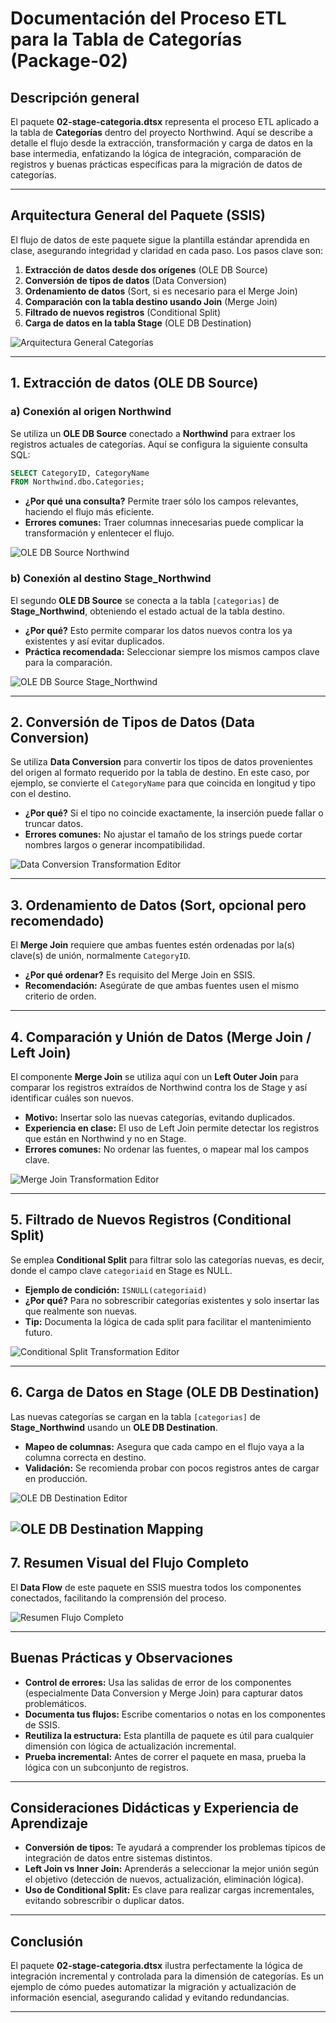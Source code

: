 # **Documentación del Proceso ETL para la Tabla de Categorías (Package-02)**

## **Descripción general**

El paquete **02-stage-categoria.dtsx** representa el proceso ETL aplicado a la tabla de **Categorías** dentro del proyecto Northwind. Aquí se describe a detalle el flujo desde la extracción, transformación y carga de datos en la base intermedia, enfatizando la lógica de integración, comparación de registros y buenas prácticas específicas para la migración de datos de categorías.

---

## Arquitectura General del Paquete (SSIS)

El flujo de datos de este paquete sigue la plantilla estándar aprendida en clase, asegurando integridad y claridad en cada paso. Los pasos clave son:

1. **Extracción de datos desde dos orígenes** (OLE DB Source)
2. **Conversión de tipos de datos** (Data Conversion)
3. **Ordenamiento de datos** (Sort, si es necesario para el Merge Join)
4. **Comparación con la tabla destino usando Join** (Merge Join)
5. **Filtrado de nuevos registros** (Conditional Split)
6. **Carga de datos en la tabla Stage** (OLE DB Destination)

![Arquitectura General Categorías](../Imgs/02-Package/02-Package-Arquitecture.png)

---

## 1. Extracción de datos (OLE DB Source)

### a) Conexión al origen Northwind

Se utiliza un **OLE DB Source** conectado a **Northwind** para extraer los registros actuales de categorías.
Aquí se configura la siguiente consulta SQL:

```sql
SELECT CategoryID, CategoryName
FROM Northwind.dbo.Categories;
```

- **¿Por qué una consulta?** Permite traer sólo los campos relevantes, haciendo el flujo más eficiente.
- **Errores comunes:** Traer columnas innecesarias puede complicar la transformación y enlentecer el flujo.

![OLE DB Source Northwind](../Imgs/02-Package/02-Package-ole-db-source-northwind.png)

### b) Conexión al destino Stage_Northwind

El segundo **OLE DB Source** se conecta a la tabla `[categorias]` de **Stage_Northwind**, obteniendo el estado actual de la tabla destino.

- **¿Por qué?** Esto permite comparar los datos nuevos contra los ya existentes y así evitar duplicados.
- **Práctica recomendada:** Seleccionar siempre los mismos campos clave para la comparación.

![OLE DB Source Stage_Northwind](../Imgs/02-Package/02-Package-ole-db-source-stage-northwind.png)

---

## 2. Conversión de Tipos de Datos (Data Conversion)

Se utiliza **Data Conversion** para convertir los tipos de datos provenientes del origen al formato requerido por la tabla de destino.
En este caso, por ejemplo, se convierte el `CategoryName` para que coincida en longitud y tipo con el destino.

- **¿Por qué?** Si el tipo no coincide exactamente, la inserción puede fallar o truncar datos.
- **Errores comunes:** No ajustar el tamaño de los strings puede cortar nombres largos o generar incompatibilidad.

![Data Conversion Transformation Editor](../Imgs/02-Package/02-Package-Data-Conversion-Transformation-Editor.png)

---

## 3. Ordenamiento de Datos (Sort, opcional pero recomendado)

El **Merge Join** requiere que ambas fuentes estén ordenadas por la(s) clave(s) de unión, normalmente `CategoryID`.

- **¿Por qué ordenar?** Es requisito del Merge Join en SSIS.
- **Recomendación:** Asegúrate de que ambas fuentes usen el mismo criterio de orden.

---

## 4. Comparación y Unión de Datos (Merge Join / Left Join)

El componente **Merge Join** se utiliza aquí con un **Left Outer Join** para comparar los registros extraídos de Northwind contra los de Stage y así identificar cuáles son nuevos.

- **Motivo:** Insertar solo las nuevas categorías, evitando duplicados.
- **Experiencia en clase:** El uso de Left Join permite detectar los registros que están en Northwind y no en Stage.
- **Errores comunes:** No ordenar las fuentes, o mapear mal los campos clave.

![Merge Join Transformation Editor](../Imgs/02-Package/02-Package-Merge-Join-Transformation-Editor.png)

---

## 5. Filtrado de Nuevos Registros (Conditional Split)

Se emplea **Conditional Split** para filtrar solo las categorías nuevas, es decir, donde el campo clave `categoriaid` en Stage es NULL.

- **Ejemplo de condición:**
  `ISNULL(categoriaid)`
- **¿Por qué?** Para no sobrescribir categorías existentes y solo insertar las que realmente son nuevas.
- **Tip:** Documenta la lógica de cada split para facilitar el mantenimiento futuro.

![Conditional Split Transformation Editor](../Imgs/02-Package/02-Package-Conditional-Split-Transformation-Editor.png)

---

## 6. Carga de Datos en Stage (OLE DB Destination)

Las nuevas categorías se cargan en la tabla `[categorias]` de **Stage_Northwind** usando un **OLE DB Destination**.

- **Mapeo de columnas:** Asegura que cada campo en el flujo vaya a la columna correcta en destino.
- **Validación:** Se recomienda probar con pocos registros antes de cargar en producción.

![OLE DB Destination Editor](../Imgs/02-Package/02-Package-OLE-DB-Destination-Editor.png)

## ![OLE DB Destination Mapping](../Imgs/02-Package/02-Package-OLE-DB-Destination-Mapping.png)

## 7. Resumen Visual del Flujo Completo

El **Data Flow** de este paquete en SSIS muestra todos los componentes conectados, facilitando la comprensión del proceso.

![Resumen Flujo Completo](../Imgs/02-Package/02-Package-Arquitecture.png)

---

## Buenas Prácticas y Observaciones

- **Control de errores:** Usa las salidas de error de los componentes (especialmente Data Conversion y Merge Join) para capturar datos problemáticos.
- **Documenta tus flujos:** Escribe comentarios o notas en los componentes de SSIS.
- **Reutiliza la estructura:** Esta plantilla de paquete es útil para cualquier dimensión con lógica de actualización incremental.
- **Prueba incremental:** Antes de correr el paquete en masa, prueba la lógica con un subconjunto de registros.

---

## Consideraciones Didácticas y Experiencia de Aprendizaje

- **Conversión de tipos:** Te ayudará a comprender los problemas típicos de integración de datos entre sistemas distintos.
- **Left Join vs Inner Join:** Aprenderás a seleccionar la mejor unión según el objetivo (detección de nuevos, actualización, eliminación lógica).
- **Uso de Conditional Split:** Es clave para realizar cargas incrementales, evitando sobrescribir o duplicar datos.

---

## Conclusión

El paquete **02-stage-categoria.dtsx** ilustra perfectamente la lógica de integración incremental y controlada para la dimensión de categorías. Es un ejemplo de cómo puedes automatizar la migración y actualización de información esencial, asegurando calidad y evitando redundancias.

---
